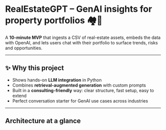 # RealEstateGPT – GenAI insights for property portfolios 🏘️🤖

A **10-minute MVP** that ingests a CSV of real-estate assets, embeds the data with OpenAI, and lets users chat with their portfolio to surface trends, risks and opportunities.

---

## ✨ Why this project

- Shows hands-on **LLM integration** in Python  
- Combines **retrieval-augmented generation** with custom prompts  
- Built in a **consulting-friendly** way: clear structure, fast setup, easy to extend  
- Perfect conversation starter for GenAI use cases across industries

---

## Architecture at a glance


